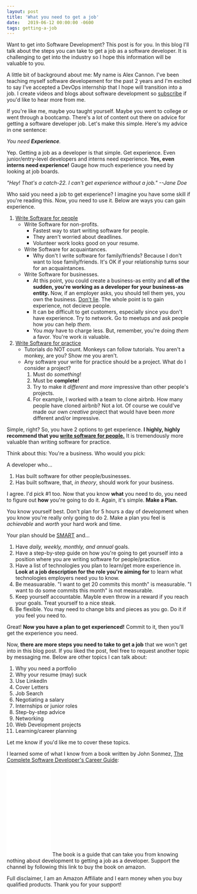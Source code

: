 ```yaml
---
layout: post
title: 'What you need to get a job'
date:   2019-06-12 00:00:00 -0600
tags: getting-a-job 
---
```

Want to get into Software Development? This post is for you. In this blog I'll talk about the steps you can take to get a job as a software developer. It is challenging to get into the industry so I hope this information will be valuable to you.

A little bit of background about me: My name is Alex Cannon. I've been teaching myself software developement for the past 2 years and I'm excited to say I've accepted a DevOps internship that I hope will transition into a job. I create videos and blogs about software development so [subscribe](https://www.youtube.com/channel/UCLX0n9oWmGkjKmK8iuPf8wQ?view_as=subscriber) if you'd like to hear more from me.

If you're like me, maybe you taught yourself. Maybe you went to college or went through a bootcamp. There's a lot of content out there on advice for getting a software developer job. Let's make this simple. Here's my advice in one sentence:

_You need **Experience**._

Yep. Getting a job as a developer is that simple. Get experience. Even junior/entry-level developers and interns need experience. **Yes, even interns need experience!** Gauge how much experience you need by looking at job boards.

_"Hey! That's a catch-22. I can't get experience without a job."  --Jane Doe_

Who said you need a job to get experience? I imagine you have some skill if you're reading this. Now, you need to use it. Below are ways you can gain experience.

1. <u>Write Software for people</u>
    * Write Software for non-profits.
        * Fastest way to start writing software for people.
        * They aren't worried about deadlines.
        * Volunteer work looks good on your resume.
    * Write Software for acquaintances.
        * Why don't I write software for family/friends? Because I don't want to lose family/friends. It's OK if your relationship turns sour for an acquaintances.
    * Write Software for businesses.
        * At this point, you could create a business-as entity and **all of the sudden, you're working as a developer for your business-as entity.** Now, if an employer asks, you should tell them yes, you own the business. <u>Don't lie</u>. The whole point is to gain experience, not decieve people. 
        * It can be difficult to get customers, especially since you don't have experience. Try to network. Go to meetups and ask people how _you_ can help _them_.
        * You _may_ have to charge less. But, remember, you're doing _them_ a favor. You're work _is_ valuable.
2. <u>Write Software for practice</u>
    * Tutorials do NOT count. Monkeys can follow tutorials. You aren't a monkey, are you? Show me you aren't.
    * Any software your write for practice should be a project. What do I consider a project?
        1. Must do _something_!
        2. Must be **complete!**
        3. Try to make it _different_ and _more_ impressive than other people's projects.
        4. For example, I worked with a team to clone airbnb. How many people have cloned airbnb? Not a lot. Of course we could've made our own _creative_ project that would have been _more_ different and/or impressive.

Simple, right? So, you have 2 options to get experience. <b>I highly, highly recommend that you <u>write software for people.</u></b> It is tremendously more valuable than writing software for practice.

Think about this: You're a business. Who would you pick:

A developer who...
1. Has built software for other people/businesses.
2. Has built software, that, _in theory_, should work for your business.

I agree. I'd pick #1 too. Now that you know **what** you need to do, you need to figure out **how** you're going to do it. Again, it's simple. **Make a Plan.**

You know yourself best. Don't plan for 5 hours a day of development when you know you're really only going to do 2. Make a plan you feel is _achievable_ and _worth_ your hard work and time.

Your plan should be [SMART](https://www.smartsheet.com/blog/essential-guide-writing-smart-goals) and...

1. Have _daily, weekly, monthly, and annual_ goals.
2. Have a step-by-step guide on how you're going to get yourself into a position where you are writing software for people/practice.
3. Have a list of technologies you plan to learn/get more experience in. **Look at a job description for the role you're aiming for** to learn what technologies employers need you to know.
4. Be measuarable. "I want to get 20 commits this month" is measurable. "I want to do some commits this month" is not measurable.
5. Keep yourself accountable. Mayble even throw in a reward if you reach your goals. Treat yourself to a nice steak.
6. Be flexible. You may need to change bits and pieces as you go. Do it if you feel you need to.

Great! **Now you have a plan to get experienced!** Commit to it, then you'll get the experience you need. 

Now, **there are more steps you need to take to get a job** that we won't get into in this blog post. If you liked the post, feel free to request another topic by messaging me. Below are other topics I can talk about:

1. Why you need a portfolio
2. Why your resume (may) suck
3. Use LinkedIn
4. Cover Letters
5. Job Search
6. Negotiating a salary
7. Internships or junior roles
8. Step-by-step advice
9. Networking
10. Web Development projects
11. Learning/career planning

Let me know if you'd like me to cover these topics.

I learned some of what I know from a book written by John Sonmez, <a href="https://www.amazon.com/gp/product/0999081411/ref=as_li_tl?ie=UTF8&tag=alexcannon-20&camp=1789&creative=9325&linkCode=as2&creativeASIN=0999081411&linkId=39972bcd3b9989de7ca8e05b60365375">The Complete Software Developer's Career Guide</a>:
<iframe style="width:120px;height:240px;" marginwidth="0" marginheight="0" scrolling="no" frameborder="0" src="//ws-na.amazon-adsystem.com/widgets/q?ServiceVersion=20070822&OneJS=1&Operation=GetAdHtml&MarketPlace=US&source=ac&ref=tf_til&ad_type=product_link&tracking_id=alexcannon-20&marketplace=amazon&region=US&placement=0999081411&asins=0999081411&linkId=c875c1ff6171a050cc3eb1e99e19dfe8&show_border=true&link_opens_in_new_window=true&price_color=333333&title_color=0066c0&bg_color=ffffff">
    </iframe>
The book is a guide that can take you from knowing nothing about development to getting a job as a developer. Support the channel by following this link to buy the book on amazon. 

Full disclaimer, I am an Amazon Affiliate and I earn money when you buy qualified products. Thank you for your support!
